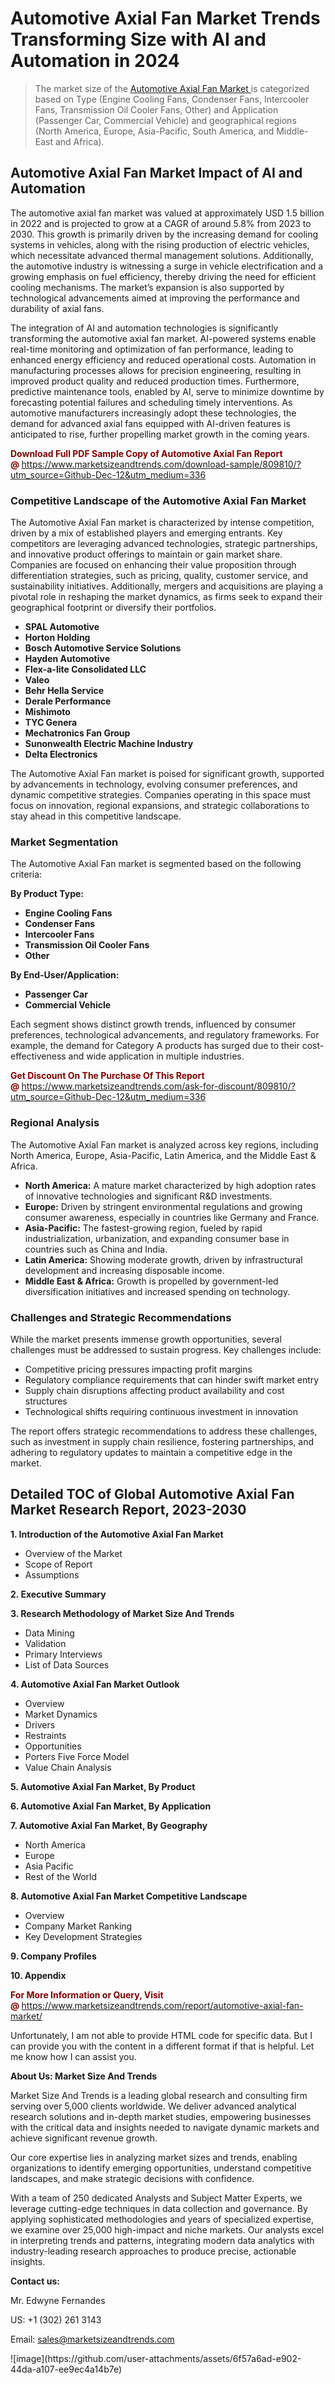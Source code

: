 <H1>Automotive Axial Fan Market Trends Transforming Size with AI and Automation in 2024</H1><blockquote><p>The market size of the <a href="https://www.marketsizeandtrends.com/download-sample/809810/?utm_source=Github-Dec-12&amp;utm_medium=336" target="_blank">Automotive Axial Fan Market </a>is categorized based on Type (Engine Cooling Fans, Condenser Fans, Intercooler Fans, Transmission Oil Cooler Fans, Other) and Application (Passenger Car, Commercial Vehicle) and geographical regions (North America, Europe, Asia-Pacific, South America, and Middle-East and Africa).</p></blockquote><p><h2>Automotive Axial Fan Market Impact of AI and Automation</h2><p>The automotive axial fan market was valued at approximately USD 1.5 billion in 2022 and is projected to grow at a CAGR of around 5.8% from 2023 to 2030. This growth is primarily driven by the increasing demand for cooling systems in vehicles, along with the rising production of electric vehicles, which necessitate advanced thermal management solutions. Additionally, the automotive industry is witnessing a surge in vehicle electrification and a growing emphasis on fuel efficiency, thereby driving the need for efficient cooling mechanisms. The market’s expansion is also supported by technological advancements aimed at improving the performance and durability of axial fans.</p><p>The integration of AI and automation technologies is significantly transforming the automotive axial fan market. AI-powered systems enable real-time monitoring and optimization of fan performance, leading to enhanced energy efficiency and reduced operational costs. Automation in manufacturing processes allows for precision engineering, resulting in improved product quality and reduced production times. Furthermore, predictive maintenance tools, enabled by AI, serve to minimize downtime by forecasting potential failures and scheduling timely interventions. As automotive manufacturers increasingly adopt these technologies, the demand for advanced axial fans equipped with AI-driven features is anticipated to rise, further propelling market growth in the coming years.</p></p><p><strong><span style="color: #800000;">Download Full PDF Sample Copy of Automotive Axial Fan Report @</span>&nbsp;</strong><a href="https://www.marketsizeandtrends.com/download-sample/809810/?utm_source=Github-Dec-12&amp;utm_medium=336">https://www.marketsizeandtrends.com/download-sample/809810/?utm_source=Github-Dec-12&amp;utm_medium=336</a></p><h3>Competitive Landscape of the Automotive Axial Fan Market</h3><p>The Automotive Axial Fan market is characterized by intense competition, driven by a mix of established players and emerging entrants. Key competitors are leveraging advanced technologies, strategic partnerships, and innovative product offerings to maintain or gain market share. Companies are focused on enhancing their value proposition through differentiation strategies, such as pricing, quality, customer service, and sustainability initiatives. Additionally, mergers and acquisitions are playing a pivotal role in reshaping the market dynamics, as firms seek to expand their geographical footprint or diversify their portfolios.</p><p><strong><p><ul><li>SPAL Automotive </li><li> Horton Holding </li><li> Bosch Automotive Service Solutions </li><li> Hayden Automotive </li><li> Flex-a-lite Consolidated LLC </li><li> Valeo </li><li> Behr Hella Service </li><li> Derale Performance </li><li> Mishimoto </li><li> TYC Genera </li><li> Mechatronics Fan Group </li><li> Sunonwealth Electric Machine Industry </li><li> Delta Electronics</p></li></ul></p></strong></p><p>The Automotive Axial Fan market is poised for significant growth, supported by advancements in technology, evolving consumer preferences, and dynamic competitive strategies. Companies operating in this space must focus on innovation, regional expansions, and strategic collaborations to stay ahead in this competitive landscape.</p><h3>Market Segmentation</h3><p>The Automotive Axial Fan market is segmented based on the following criteria:</p><p><strong>By Product Type:</strong></p><p><strong><p><ul><li>Engine Cooling Fans </li><li> Condenser Fans </li><li> Intercooler Fans </li><li> Transmission Oil Cooler Fans </li><li> Other</p></li></ul></p></strong></p><p><strong>By End-User/Application:</strong></p><p><strong><p><ul><li>Passenger Car </li><li> Commercial Vehicle</p></li></ul></p></strong></p><p>Each segment shows distinct growth trends, influenced by consumer preferences, technological advancements, and regulatory frameworks. For example, the demand for Category A products has surged due to their cost-effectiveness and wide application in multiple industries.</p><p><strong><span style="color: #800000;">Get Discount On The Purchase Of This Report @&nbsp;</span></strong><a href="https://www.marketsizeandtrends.com/ask-for-discount/809810/?utm_source=Github-Dec-12&amp;utm_medium=336">https://www.marketsizeandtrends.com/ask-for-discount/809810/?utm_source=Github-Dec-12&amp;utm_medium=336</a></p><h3>Regional Analysis</h3><p>The Automotive Axial Fan market is analyzed across key regions, including North America, Europe, Asia-Pacific, Latin America, and the Middle East &amp; Africa.</p><ul><li><strong>North America:</strong> A mature market characterized by high adoption rates of innovative technologies and significant R&amp;D investments.</li><li><strong>Europe:</strong> Driven by stringent environmental regulations and growing consumer awareness, especially in countries like Germany and France.</li><li><strong>Asia-Pacific:</strong> The fastest-growing region, fueled by rapid industrialization, urbanization, and expanding consumer base in countries such as China and India.</li><li><strong>Latin America:</strong> Showing moderate growth, driven by infrastructural development and increasing disposable income.</li><li><strong>Middle East &amp; Africa:</strong> Growth is propelled by government-led diversification initiatives and increased spending on technology.</li></ul><h3>Challenges and Strategic Recommendations</h3><p>While the market presents immense growth opportunities, several challenges must be addressed to sustain progress. Key challenges include:</p><ul><li>Competitive pricing pressures impacting profit margins</li><li>Regulatory compliance requirements that can hinder swift market entry</li><li>Supply chain disruptions affecting product availability and cost structures</li><li>Technological shifts requiring continuous investment in innovation</li></ul><p>The report offers strategic recommendations to address these challenges, such as investment in supply chain resilience, fostering partnerships, and adhering to regulatory updates to maintain a competitive edge in the market.</p><h2>Detailed TOC of Global Automotive Axial Fan Market Research Report, 2023-2030</h2><p><strong>1. Introduction of the Automotive Axial Fan Market</strong></p><ul><li>Overview of the Market</li><li>Scope of Report</li><li>Assumptions&nbsp;</li></ul><p><strong>2. Executive Summary</strong></p><p><strong>3. Research Methodology of <strong>Market Size And Trends</strong></strong></p><ul><li>Data Mining</li><li>Validation</li><li>Primary Interviews</li><li>List of Data Sources&nbsp;</li></ul><p><strong>4. Automotive Axial Fan Market Outlook</strong></p><ul><li>Overview</li><li>Market Dynamics</li><li>Drivers</li><li>Restraints</li><li>Opportunities</li><li>Porters Five Force Model</li><li>Value Chain Analysis&nbsp;</li></ul><p><strong>5. Automotive Axial Fan Market, By Product</strong></p><p><strong>6. Automotive Axial Fan Market, By Application</strong></p><p><strong>7. Automotive Axial Fan Market, By Geography</strong></p><ul><li>North America</li><li>Europe</li><li>Asia Pacific</li><li>Rest of the World&nbsp;</li></ul><p><strong>8. Automotive Axial Fan Market Competitive Landscape</strong></p><ul><li>Overview</li><li>Company Market Ranking</li><li>Key Development Strategies&nbsp;</li></ul><p><strong>9. Company Profiles</strong></p><p><strong>10. Appendix</strong></p><p><strong><span style="color: #800000;">For More Information or Query, Visit @&nbsp;</span></strong><a href="https://www.marketsizeandtrends.com/report/automotive-axial-fan-market/">https://www.marketsizeandtrends.com/report/automotive-axial-fan-market/</a></p><p>Unfortunately, I am not able to provide HTML code for specific data. But I can provide you with the content in a different format if that is helpful. Let me know how I can assist you.</p><p><strong>About Us:&nbsp;Market Size And Trends</strong></p><p>Market Size And Trends&nbsp;is a leading global research and consulting firm serving over 5,000 clients worldwide. We deliver advanced analytical research solutions and in-depth market studies, empowering businesses with the critical data and insights needed to navigate dynamic markets and achieve significant revenue growth.</p><p>Our core expertise lies in analyzing market sizes and trends, enabling organizations to identify emerging opportunities, understand competitive landscapes, and make strategic decisions with confidence.</p><p>With a team of 250 dedicated Analysts and Subject Matter Experts, we leverage cutting-edge techniques in data collection and governance. By applying sophisticated methodologies and years of specialized expertise, we examine over 25,000 high-impact and niche markets. Our analysts excel in interpreting trends and patterns, integrating modern data analytics with industry-leading research approaches to produce precise, actionable insights.</p><p><strong>Contact us:</strong></p><p>Mr. Edwyne Fernandes</p><p>US: +1 (302) 261 3143</p><p>Email: <a href="mailto:sales@marketsizeandtrends.com">sales@marketsizeandtrends.com</a>&nbsp;</p>
![image](https://github.com/user-attachments/assets/6f57a6ad-e902-44da-a107-ee9ec4a14b7e)
